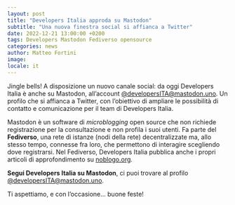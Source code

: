 ```yaml
---
layout: post
title: "Developers Italia approda su Mastodon"
subtitle: "Una nuova finestra social si affianca a Twitter"
date: 2022-12-21 13:00:00 +0200
tags: Developers Mastodon Fediverso opensource
categories: news
author: Matteo Fortini
image:  
locale: it
---
```

Jingle bells! A disposizione un nuovo canale social: da oggi Developers Italia è anche su Mastodon, all’account [@developersITA@mastodon.uno](https://mastodon.uno/@developersITA). Un profilo che si affianca a Twitter, con l’obiettivo di ampliare le possibilità di contatto e comunicazione per il team di Developers Italia.

Mastodon è un software di *microblogging* open source che non richiede registrazione per la consultazione e non profila i suoi utenti. Fa parte del **Fediverso**, una rete di istanze (nodi della rete) decentralizzate ma, allo stesso tempo, connesse fra loro, che permettono di interagire scegliendo dove registrarsi. Nel Fediverso, Developers Italia pubblica anche i propri articoli di approfondimento su [noblogo.org](https://noblogo.org/developers-italia/). 

**Segui Developers Italia su Mastodon**, ci puoi trovare al profilo [@developersITA@mastodon.uno](https://mastodon.uno/@developersITA).

Ti aspettiamo, e con l’occasione… buone feste!
